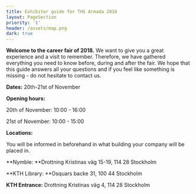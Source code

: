 ```yaml
---
title: Exhibitor guide for THS Armada 2018
layout: PageSection
priority: '1'
header: /assets/map.png
dark: true
---
```

**Welcome to the career fair of 2018.** We want to give you a great experience and a visit to remember. Therefore, we have gathered everything you need to know before, during and after the fair. We hope that this guide answers all your questions and if you feel like something is missing - do not hesitate to contact us. 

**Dates:** 20th-21st of November

**Opening hours:** 

20th of November: 10:00 - 16:00

21st of November: 10:00 - 15:00 

**Locations:** 

You will be informed in beforehand in what building your company will be placed in.

**Nymble: **Drottning Kristinas väg 15-19, 114 28 Stockholm

**KTH Library: **Osquars backe 31, 100 44 Stockholm 

**KTH Entrance:** Drottning Kristinas väg 4, 114 28 Stockholm
